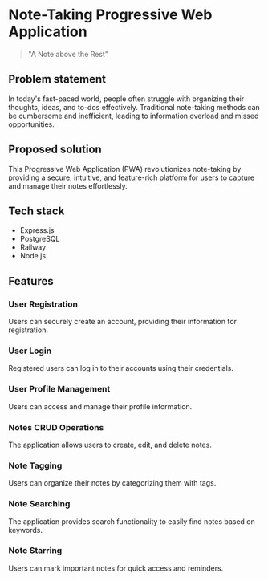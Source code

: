 # Note-Taking Progressive Web Application

> "A Note above the Rest"

## Problem statement


In today's fast-paced world, people often struggle with organizing their thoughts, ideas, and to-dos effectively. Traditional note-taking methods can be cumbersome and inefficient, leading to information overload and missed opportunities.

## Proposed solution


This Progressive Web Application (PWA) revolutionizes note-taking by providing a secure, intuitive, and feature-rich platform for users to capture and manage their notes effortlessly. 

## Tech stack


 - Express.js
 - PostgreSQL
 - Railway
 - Node.js

## Features

### User Registration


Users can securely create an account, providing their information for registration.

### User Login


Registered users can log in to their accounts using their credentials.

### User Profile Management


Users can access and manage their profile information.

### Notes CRUD Operations


The application allows users to create, edit, and delete notes.

### Note Tagging


Users can organize their notes by categorizing them with tags.

### Note Searching


The application provides search functionality to easily find notes based on keywords.

### Note Starring


Users can mark important notes for quick access and reminders.
